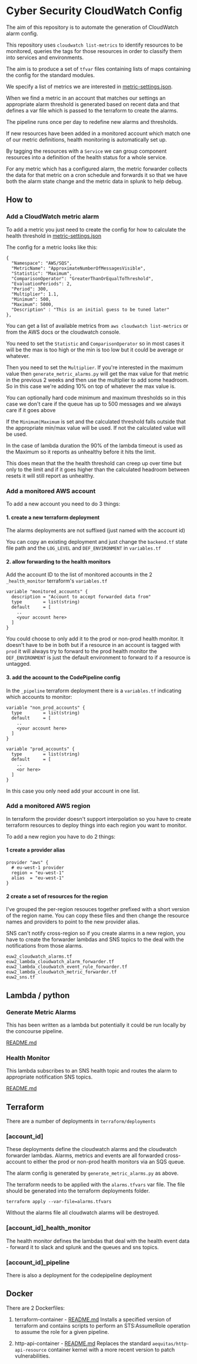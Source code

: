 # Cyber Security CloudWatch Config

The aim of this repository is to automate the generation of CloudWatch
alarm config.

This repository uses `cloudwatch list-metrics` to identify resources to be monitored, queries the tags for those resources in order to classify them into services and environments.

The aim is to produce a set of `tfvar` files containing lists of maps
containing the config for the standard modules.

We specify a list of metrics we are interested in [metric-settings.json](lambda/health_package/metric-settings.json).

When we find a metric in an account that matches our settings an
appropriate alarm threshold is generated based on recent data and
that defines a var file which is passed to the terraform to create
the alarms.

The pipeline runs once per day to redefine new alarms and thresholds.

If new resources have been added in a monitored account which match
one of our metric definitions, health monitoring is automatically
set up.

By tagging the resources with a `Service` we can group component
resources into a definition of the health status for a whole service.

For any metric which has a configured alarm, the metric forwarder collects the
data for that metric on a cron schedule and forwards it so that we have both
the alarm state change and the metric data in splunk to help debug. 

## How to

### Add a CloudWatch metric alarm

To add a metric you just need to create the config for how to calculate the
health threshold in [metric-settings.json](lambda/health_package/metric-settings.json)

The config for a metric looks like this:
```
{
  "Namespace": "AWS/SQS",
  "MetricName": "ApproximateNumberOfMessagesVisible",
  "Statistic": "Maximum",
  "ComparisonOperator": "GreaterThanOrEqualToThreshold",
  "EvaluationPeriods": 2,
  "Period": 300,
  "Multiplier": 1.1,
  "Minimum": 500,
  "Maximum": 5000,
  "Description" : "This is an initial guess to be tuned later"
},
```

You can get a list of available metrics from `aws cloudwatch list-metrics` or
from the AWS docs or the cloudwatch console.

You need to set the `Statistic` and `ComparisonOperator` so in most cases it will
be the max is too high or the min is too low but it could be average or whatever.

Then you need to set the `Multiplier`. If you're interested in the maximum value
then `generate_metric_alarms.py` will get the max value for that metric in the
previous 2 weeks and then use the multiplier to add some headroom. So in this case
we're adding 10% on top of whatever the max value is.

You can optionally hard code minimum and maximum thresholds so in this case we
don't care if the queue has up to 500 messages and we always care if it goes above

If the `Minimum|Maximum` is set and the calculated threshold falls outside that
the appropriate min/max value will be used. If not the calculated value will be
used.

In the case of lambda duration the 90% of the lambda timeout is used as the
Maximum so it reports as unhealthy before it hits the limit.

This does mean that the the health threshold can creep up over time but only to
the limit and if it goes higher than the calculated headroom between resets it
will still report as unhealthy.


### Add a monitored AWS account

To add a new account you need to do 3 things:

#### 1. create a new terraform deployment

The alarms deployments are not suffixed (just named with the account id)

You can copy an existing deployment and just change the `backend.tf` state file
path and the `LOG_LEVEL` and `DEF_ENVIRONMENT` in `variables.tf`

#### 2. allow forwarding to the health monitors

Add the account ID to the list of monitored accounts in the 2 `_health_monitor`
terraform's `variables.tf`

```
variable "monitored_accounts" {
  description = "Account to accept forwarded data from"
  type        = list(string)
  default     = [
    ..
    <your account here>
  ]
}
```

You could choose to only add it to the prod or non-prod health monitor. It doesn't
have to be in both but if a resource in an account is tagged with `prod` it will
always try to forward to the prod health monitor the `DEF_ENVIRONMENT` is just
the default environment to forward to if a resource is untagged.

#### 3. add the account to the CodePipeline config

In the `_pipeline` terraform deployment there is a `variables.tf` indicating
which accounts to monitor:

```
variable "non_prod_accounts" {
  type        = list(string)
  default     = [
    ..
    <your account here>
  ]
}

variable "prod_accounts" {
  type        = list(string)
  default     = [
    ..
    <or here>
  ]
}
```

In this case you only need add your account in one list.

### Add a monitored AWS region

In terraform the provider doesn't support interpolation so you have to create
terraform resources to deploy things into each region you want to monitor.

To add a new region you have to do 2 things:

#### 1 create a provider alias

```
provider "aws" {
  # eu-west-1 provider
  region = "eu-west-1"
  alias  = "eu-west-1"
}
```

#### 2 create a set of resources for the region

I've grouped the per-region resouces together prefixed with a short version of
the region name. You can copy these files and then change the resource names
and providers to point to the new provider alias.

SNS can't notify cross-region so if you create alarms in a new region,
you have to create the forwarder lambdas and SNS topics to the deal with the
notifications from those alarms.

```
euw2_cloudwatch_alarms.tf
euw2_lambda_cloudwatch_alarm_forwarder.tf
euw2_lambda_cloudwatch_event_rule_forwarder.tf
euw2_lambda_cloudwatch_metric_forwarder.tf
euw2_sns.tf
```

## Lambda / python

### Generate Metric Alarms
This has been written as a lambda but potentially it could be run locally
by the concourse pipeline.

[README.md](lambda/health_package/README.md)

### Health Monitor
This lambda subscribes to an SNS health topic and routes the alarm to
appropriate notification SNS topics.

[README.md](lambda/health_package/README.md)

## Terraform

There are a number of deployments in `terraform/deployments`

### [account_id]

These deployments define the cloudwatch alarms and the cloudwatch
forwarder lambdas. Alarms, metrics and events are all forwarded
cross-account to either the prod or non-prod health monitors via
an SQS queue.

The alarm config is generated by `generate_metric_alarms.py` as above.

The terraform needs to be applied with the `alarms.tfvars` var file.
The file should be generated into the terraform deployments folder.

```
terraform apply --var-file=alarms.tfvars
```

Without the alarms file all cloudwatch alarms will be destroyed.

### [account_id]_health_monitor

The health monitor defines the lambdas that deal with the health event
data - forward it to slack and splunk and the queues and sns topics.

### [account_id]_pipeline

There is also a deployment for the codepipeline deployment

## Docker

There are 2 Dockerfiles:
1. terraform-container - [README.md](docker/concourse-worker-health/README.md)
    Installs a specified version of terraform and contains scripts
    to perform an STS:AssumeRole operation to assume the role for
    a given pipeline.

2. http-api-container - [README.md](docker/http-api-resource/README.md)
    Replaces the standard `aequitas/http-api-resource` container
    kernel with a more recent version to patch vulnerabilities.

